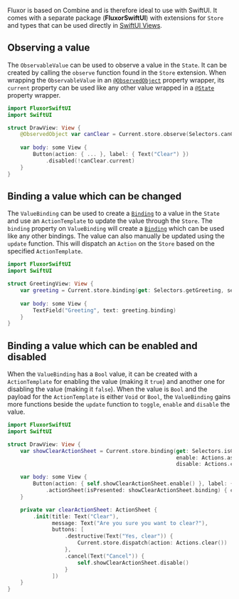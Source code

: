 Fluxor is based on Combine and is therefore ideal to use with SwiftUI. It comes with a separate package (**FluxorSwiftUI**) with extensions for `Store` and types that can be used directly in [SwiftUI Views](https://developer.apple.com/documentation/swiftui/view).

## Observing a value

The `ObservableValue` can be used to observe a value in the `State`. It can be created by calling the `observe` function found in the `Store` extension. When wrapping the `ObservableValue` in an [`@ObservedObject`](https://developer.apple.com/documentation/swiftui/observedobject) property wrapper, its `current` property can be used like any other value wrapped in a [`@State`](https://developer.apple.com/documentation/swiftui/state) property wrapper.

```swift
import FluxorSwiftUI
import SwiftUI

struct DrawView: View {
    @ObservedObject var canClear = Current.store.observe(Selectors.canClear)
    
    var body: some View {
        Button(action: { ... }, label: { Text("Clear") })
            .disabled(!canClear.current)
    }
}
```

## Binding a value which can be changed

The `ValueBinding` can be used to create a [`Binding`](https://developer.apple.com/documentation/swiftui/binding) to a value in the `State` and use an `ActionTemplate` to update the value through the `Store`. The `binding` property on `ValueBinding` will create a [`Binding`](https://developer.apple.com/documentation/swiftui/binding) which can be used like any other bindings. The value can also manually be updated using the `update` function. This will dispatch an `Action` on the `Store` based on the specified `ActionTemplate`.

```swift
import FluxorSwiftUI
import SwiftUI

struct GreetingView: View {
    var greeting = Current.store.binding(get: Selectors.getGreeting, send: Actions.setGreeting)
    
    var body: some View {
        TextField("Greeting", text: greeting.binding)
    }
}
```

## Binding a value which can be enabled and disabled

When the `ValueBinding` has a `Bool` value, it can be created with a `ActionTemplate` for enabling the value (making it `true`) and another one for disabling the value (making it `false`). When the value is `Bool` and the payload for the `ActionTemplate` is either `Void` or `Bool`, the `ValueBinding` gains more functions beside the `update` function to `toggle`, `enable` and `disable` the value.

```swift
import FluxorSwiftUI
import SwiftUI

struct DrawView: View {
    var showClearActionSheet = Current.store.binding(get: Selectors.isClearOptionsVisible,
                                                     enable: Actions.askToClear,
                                                     disable: Actions.cancelClear)

    var body: some View {
        Button(action: { self.showClearActionSheet.enable() }, label: { Text("Clear") })
            .actionSheet(isPresented: showClearActionSheet.binding) { clearActionSheet }
    }

    private var clearActionSheet: ActionSheet {
        .init(title: Text("Clear"),
              message: Text("Are you sure you want to clear?"),
              buttons: [
                  .destructive(Text("Yes, clear")) {
                      Current.store.dispatch(action: Actions.clear())
                  },
                  .cancel(Text("Cancel")) {
                      self.showClearActionSheet.disable()
                  }
              ])
    }
}
```